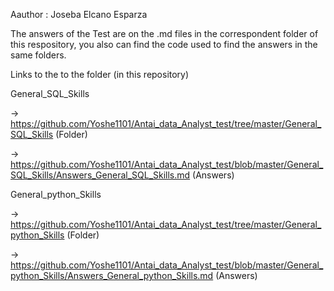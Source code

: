 Aauthor : Joseba Elcano Esparza

The answers of the Test are on the .md files in the correspondent folder of this respository, you also can find the code used to find the answers in the same folders. 

Links to the to the folder (in this repository)

General_SQL_Skills 

-> https://github.com/Yoshe1101/Antai_data_Analyst_test/tree/master/General_SQL_Skills (Folder)

-> https://github.com/Yoshe1101/Antai_data_Analyst_test/blob/master/General_SQL_Skills/Answers_General_SQL_Skills.md (Answers)


General_python_Skills 

-> https://github.com/Yoshe1101/Antai_data_Analyst_test/tree/master/General_python_Skills (Folder)

-> https://github.com/Yoshe1101/Antai_data_Analyst_test/blob/master/General_python_Skills/Answers_General_python_Skills.md (Answers)
